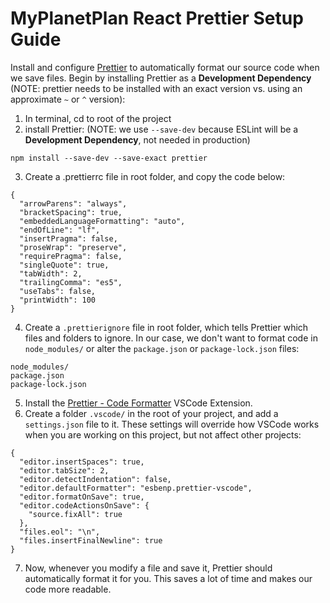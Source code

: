 # MyPlanetPlan React Prettier Setup Guide
Install and configure  [Prettier](https://prettier.io/)  to automatically format our source code when we save files. Begin by installing Prettier as a  **Development Dependency**  (NOTE: prettier needs to be installed with an exact version vs. using an approximate  `~`  or  `^`  version):
 
 1. In terminal, cd to root of the project
 2. install Prettier: (NOTE: we use `--save-dev` because ESLint will be a **Development Dependency**, not needed in production)
 ```
npm install --save-dev --save-exact prettier
 ```
3. Create a .prettierrc file in root folder, and copy the code below: 
```
{
  "arrowParens": "always",
  "bracketSpacing": true,
  "embeddedLanguageFormatting": "auto",
  "endOfLine": "lf",
  "insertPragma": false,
  "proseWrap": "preserve",
  "requirePragma": false,
  "singleQuote": true,
  "tabWidth": 2,
  "trailingComma": "es5",
  "useTabs": false,
  "printWidth": 100
}
```
4. Create a `.prettierignore` file in root folder, which tells Prettier which files and folders to ignore. In our case, we don't want to format code in `node_modules/` or alter the `package.json` or `package-lock.json` files:
```
node_modules/
package.json
package-lock.json
```
5. Install the [Prettier - Code Formatter](https://marketplace.visualstudio.com/items?itemName=esbenp.prettier-vscode) VSCode Extension.
6. Create a folder  `.vscode/`  in the root of your project, and add a  `settings.json`  file to it. These settings will override how VSCode works when you are working on this project, but not affect other projects:
```
{
  "editor.insertSpaces": true,
  "editor.tabSize": 2,
  "editor.detectIndentation": false,
  "editor.defaultFormatter": "esbenp.prettier-vscode",
  "editor.formatOnSave": true,
  "editor.codeActionsOnSave": {
    "source.fixAll": true
  },
  "files.eol": "\n",
  "files.insertFinalNewline": true
}
```
7. Now, whenever you modify a file and save it, Prettier should automatically format it for you. This saves a lot of time and makes our code more readable.
